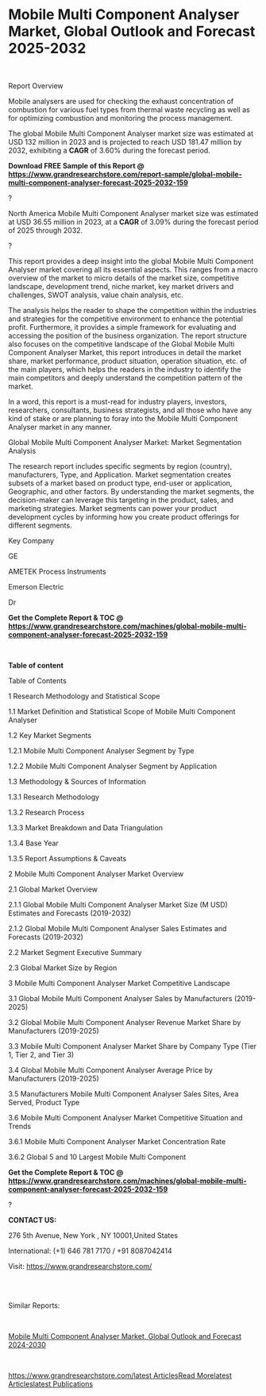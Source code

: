 <h1>Mobile Multi Component Analyser Market, Global Outlook and Forecast 2025-2032</h1><br/><p>Report Overview</p>
 
 
 
 <p>Mobile analysers are used for checking the exhaust concentration of combustion for various fuel types from thermal waste recycling as well as for optimizing combustion and monitoring the process management.</p>
 
 
 
 <p>The global Mobile Multi Component Analyser market size was estimated at USD 132 million in 2023 and is projected to reach USD 181.47 million by 2032, exhibiting a <strong>CAGR</strong> of 3.60% during the forecast period.</p>
 
 
 
 <div><b>Download FREE Sample of this Report @ <a href="https://www.grandresearchstore.com/report-sample/global-mobile-multi-component-analyser-forecast-2025-2032-159">https://www.grandresearchstore.com/report-sample/global-mobile-multi-component-analyser-forecast-2025-2032-159</a></b></div>
 
 
 
 <p>? </p>
 
 
 
 <p>North America Mobile Multi Component Analyser market size was estimated at USD 36.55 million in 2023, at a <strong>CAGR</strong> of 3.09% during the forecast period of 2025 through 2032.</p>
 
 
 
 <p>? </p>
 
 
 
 <p>This report provides a deep insight into the global Mobile Multi Component Analyser market covering all its essential aspects. This ranges from a macro overview of the market to micro details of the market size, competitive landscape, development trend, niche market, key market drivers and challenges, SWOT analysis, value chain analysis, etc.</p>
 
 
 
 <p>The analysis helps the reader to shape the competition within the industries and strategies for the competitive environment to enhance the potential profit. Furthermore, it provides a simple framework for evaluating and accessing the position of the business organization. The report structure also focuses on the competitive landscape of the Global Mobile Multi Component Analyser Market, this report introduces in detail the market share, market performance, product situation, operation situation, etc. of the main players, which helps the readers in the industry to identify the main competitors and deeply understand the competition pattern of the market.</p>
 
 
 
 <p>In a word, this report is a must-read for industry players, investors, researchers, consultants, business strategists, and all those who have any kind of stake or are planning to foray into the Mobile Multi Component Analyser market in any manner.</p>
 
 
 
 <p>Global Mobile Multi Component Analyser Market: Market Segmentation Analysis</p>
 
 
 
 <p>The research report includes specific segments by region (country), manufacturers, Type, and Application. Market segmentation creates subsets of a market based on product type, end-user or application, Geographic, and other factors. By understanding the market segments, the decision-maker can leverage this targeting in the product, sales, and marketing strategies. Market segments can power your product development cycles by informing how you create product offerings for different segments.</p>
 
 
 
 <p>Key Company</p>
 
 
 
 <p>GE</p>
 
 
 
 <p>AMETEK Process Instruments</p>
 
 
 
 <p>Emerson Electric</p>
 
 
 
 <p>Dr</p>
 
 
 
 <div><b>Get the Complete Report & TOC @ <a href="https://www.grandresearchstore.com/machines/global-mobile-multi-component-analyser-forecast-2025-2032-159">https://www.grandresearchstore.com/machines/global-mobile-multi-component-analyser-forecast-2025-2032-159</a></b></div>
 
 
 
 <p><br />
 
 <b>Table of content</b></p>
 
 
 
 <p>Table of Contents<br />
 
 1 Research Methodology and Statistical Scope<br />
 
 1.1 Market Definition and Statistical Scope of Mobile Multi Component Analyser<br />
 
 1.2 Key Market Segments<br />
 
 1.2.1 Mobile Multi Component Analyser Segment by Type<br />
 
 1.2.2 Mobile Multi Component Analyser Segment by Application<br />
 
 1.3 Methodology & Sources of Information<br />
 
 1.3.1 Research Methodology<br />
 
 1.3.2 Research Process<br />
 
 1.3.3 Market Breakdown and Data Triangulation<br />
 
 1.3.4 Base Year<br />
 
 1.3.5 Report Assumptions & Caveats<br />
 
 2 Mobile Multi Component Analyser Market Overview<br />
 
 2.1 Global Market Overview<br />
 
 2.1.1 Global Mobile Multi Component Analyser Market Size (M USD) Estimates and Forecasts (2019-2032)<br />
 
 2.1.2 Global Mobile Multi Component Analyser Sales Estimates and Forecasts (2019-2032)<br />
 
 2.2 Market Segment Executive Summary<br />
 
 2.3 Global Market Size by Region<br />
 
 3 Mobile Multi Component Analyser Market Competitive Landscape<br />
 
 3.1 Global Mobile Multi Component Analyser Sales by Manufacturers (2019-2025)<br />
 
 3.2 Global Mobile Multi Component Analyser Revenue Market Share by Manufacturers (2019-2025)<br />
 
 3.3 Mobile Multi Component Analyser Market Share by Company Type (Tier 1, Tier 2, and Tier 3)<br />
 
 3.4 Global Mobile Multi Component Analyser Average Price by Manufacturers (2019-2025)<br />
 
 3.5 Manufacturers Mobile Multi Component Analyser Sales Sites, Area Served, Product Type<br />
 
 3.6 Mobile Multi Component Analyser Market Competitive Situation and Trends<br />
 
 3.6.1 Mobile Multi Component Analyser Market Concentration Rate<br />
 
 3.6.2 Global 5 and 10 Largest Mobile Multi Component</p>
 
 
 
 <div><b>Get the Complete Report & TOC @ <a href="https://www.grandresearchstore.com/machines/global-mobile-multi-component-analyser-forecast-2025-2032-159">https://www.grandresearchstore.com/machines/global-mobile-multi-component-analyser-forecast-2025-2032-159</a></b></div>
 
 
 
 <p>? </p>
 
 
 
 <p><b>CONTACT US:</b><br />
 
 276 5th Avenue, New York , NY 10001,United States<br />
 
 International: (+1) 646 781 7170 / +91 8087042414<br />
 
 Visit: <a href="https://www.grandresearchstore.com/">https://www.grandresearchstore.com/</a><br />
 
 <br />
 
 <br />
 
 Similar Reports:<br />
 
 <br />
 
 <a href="https://www.grandresearchstore.com/machines/global-mobile-multi-component-analyser-forecast-2024-2030-198">Mobile Multi Component Analyser Market, Global Outlook and Forecast 2024-2030</a><br />
 
 <br />
 
 <a href="https://gyeongbokgung.com">https://www.grandresearchstore.com/</a><a href="https://hallyeomaritime.com">latest Articles</a><a href="https://jingwansa.com">Read More</a><a href="https://nguoiviet.jp/">latest Articles</a><a href="https://www.intelmarketresearch.com/">latest Publications</a></p>